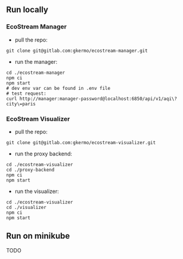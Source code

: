 ## Run locally

### EcoStream Manager

- pull the repo:

```
git clone git@gitlab.com:gkermo/ecostream-manager.git
```

- run the manager:

```
cd ./ecostream-manager
npm ci
npm start
# dev env var can be found in .env file
# test request:
curl http://manager:manager-password@localhost:6850/api/v1/aqi\?city\=paris
```

### EcoStream Visualizer

- pull the repo:

```
git clone git@gitlab.com:gkermo/ecostream-visualizer.git
```

- run the proxy backend:

```
cd ./ecostream-visualizer
cd ./proxy-backend
npm ci
npm start
```

- run the visualizer:

```
cd ./ecostream-visualizer
cd ./visualizer
npm ci
npm start
```

## Run on minikube


TODO